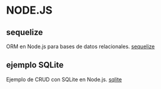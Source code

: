 # NODE.JS



## sequelize
ORM en Node.js para bases de datos relacionales.
[sequelize ](./NODEJS_sequelize.md)

## ejemplo SQLite
Ejemplo de CRUD con SQLite en Node.js.
[sqlite ](../SQLite/JS/)

